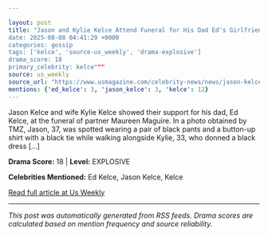 ```yaml
---

layout: post
title: "Jason and Kylie Kelce Attend Funeral for His Dad Ed's Girlfriend
date: 2025-08-08 04:41:29 +0000
categories: gossip
tags: ['kelce', 'source-us_weekly', 'drama-explosive']
drama_score: 18
primary_celebrity: kelce"""
source: us_weekly
source_url: "https://www.usmagazine.com/celebrity-news/news/jason-kelce-and-kylie-support-ed-kelce-at-girlfriends-funeral/"""
mentions: {'ed_kelce': 3, 'jason_kelce': 3, 'kelce': 12}
---
```



Jason Kelce and wife Kylie Kelce showed their support for his dad, Ed Kelce, at the funeral of partner Maureen Maguire. In a photo obtained by TMZ, Jason, 37, was spotted wearing a pair of black pants and a button-up shirt with a black tie while walking alongside Kylie, 33, who donned a black dress […]

**Drama Score:** 18 | **Level:** EXPLOSIVE

**Celebrities Mentioned:** Ed Kelce, Jason Kelce, Kelce

[Read full article at Us Weekly](https://www.usmagazine.com/celebrity-news/news/jason-kelce-and-kylie-support-ed-kelce-at-girlfriends-funeral/)

---


*This post was automatically generated from RSS feeds. Drama scores are calculated based on mention frequency and source reliability.*
